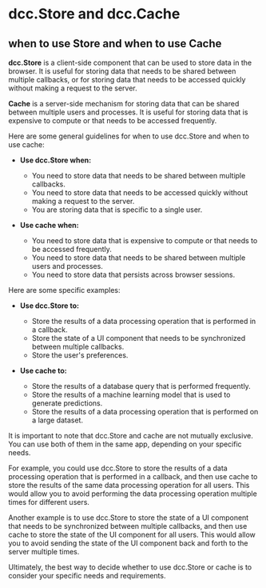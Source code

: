 # dcc.Store and dcc.Cache

## when to use Store and when to use Cache
**dcc.Store** is a client-side component that can be used to store data in the browser. 
It is useful for storing data that needs to be shared between multiple callbacks, 
or for storing data that needs to be accessed quickly without making a request to the server.

**Cache** is a server-side mechanism for storing data that can be shared between multiple users and processes. 
It is useful for storing data that is expensive to compute or that needs to be accessed frequently.

Here are some general guidelines for when to use dcc.Store and when to use cache:

* **Use dcc.Store when:**
    * You need to store data that needs to be shared between multiple callbacks.
    * You need to store data that needs to be accessed quickly without making a request to the server.
    * You are storing data that is specific to a single user.

* **Use cache when:**
    * You need to store data that is expensive to compute or that needs to be accessed frequently.
    * You need to store data that needs to be shared between multiple users and processes.
    * You need to store data that persists across browser sessions.

Here are some specific examples:

* **Use dcc.Store to:**
    * Store the results of a data processing operation that is performed in a callback.
    * Store the state of a UI component that needs to be synchronized between multiple callbacks.
    * Store the user's preferences.

* **Use cache to:**
    * Store the results of a database query that is performed frequently.
    * Store the results of a machine learning model that is used to generate predictions.
    * Store the results of a data processing operation that is performed on a large dataset.

It is important to note that dcc.Store and cache are not mutually exclusive. 
You can use both of them in the same app, depending on your specific needs.

For example, you could use dcc.Store to store the results of a data processing operation that is performed in a callback, 
and then use cache to store the results of the same data processing operation for all users. 
This would allow you to avoid performing the data processing operation multiple times for different users.

Another example is to use dcc.Store to store the state of a UI component that needs to be synchronized between multiple callbacks, 
and then use cache to store the state of the UI component for all users. 
This would allow you to avoid sending the state of the UI component back and forth to the server multiple times.

Ultimately, the best way to decide whether to use dcc.Store or cache is to consider your specific needs and requirements.
